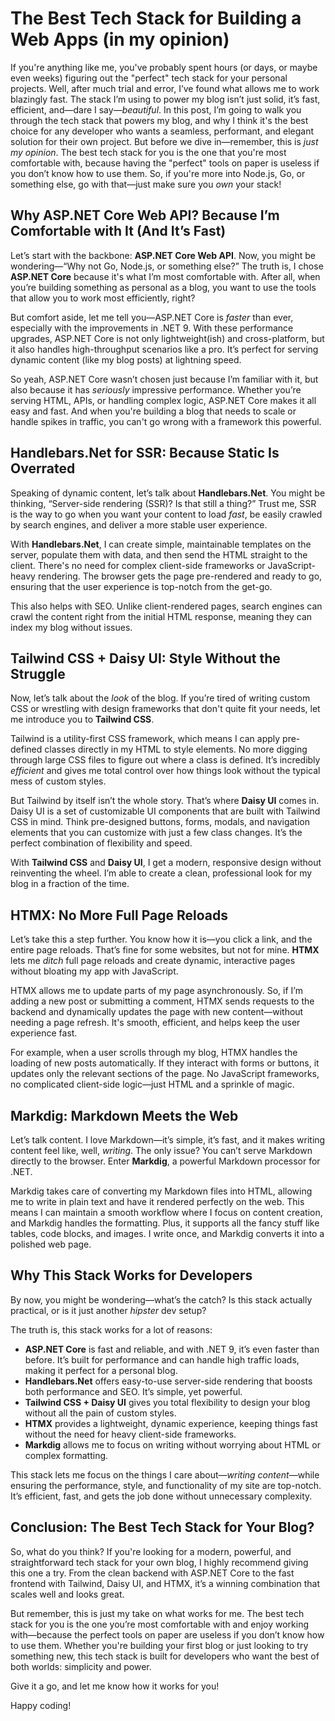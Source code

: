 ﻿# The Best Tech Stack for Building a Web Apps (in my opinion)
If you're anything like me, you've probably spent hours (or days, or maybe even weeks) figuring out the "perfect" tech stack for your personal projects.
Well, after much trial and error, I’ve found what allows me to work blazingly fast.
The stack I’m using to power my blog isn’t just solid, it’s fast, efficient, and—dare I say—*beautiful*. 
In this post, I’m going to walk you through the tech stack that powers my blog,
and why I think it's the best choice for any developer who wants a seamless, performant, and elegant solution for their own project.
But before we dive in—remember, this is *just my opinion*.
The best tech stack for you is the one that you're most comfortable with,
because having the "perfect" tools on paper is useless if you don’t know how to use them.
So, if you're more into Node.js, Go, or something else, go with that—just make sure you *own* your stack!

## Why ASP.NET Core Web API? Because I’m Comfortable with It (And It’s Fast)

Let’s start with the backbone: **ASP.NET Core Web API**. Now, you might be wondering—“Why not Go, Node.js, or something else?”
The truth is, I chose **ASP.NET Core** because it's what I’m most comfortable with.
After all, when you’re building something as personal as a blog,
you want to use the tools that allow you to work most efficiently, right?

But comfort aside, let me tell you—ASP.NET Core is *faster* than ever,
especially with the improvements in .NET 9. With these performance upgrades,
ASP.NET Core is not only lightweight(ish) and cross-platform, but it also handles high-throughput scenarios like a pro.
It’s perfect for serving dynamic content (like my blog posts) at lightning speed.

So yeah, ASP.NET Core wasn’t chosen just because I’m familiar with it,
but also because it has *seriously* impressive performance.
Whether you’re serving HTML, APIs, or handling complex logic, ASP.NET Core makes it all easy and fast.
And when you're building a blog that needs to scale or handle spikes in traffic,
you can't go wrong with a framework this powerful.

## Handlebars.Net for SSR: Because Static Is Overrated

Speaking of dynamic content, let’s talk about **Handlebars.Net**.
You might be thinking, “Server-side rendering (SSR)? Is that still a thing?”
Trust me, SSR is the way to go when you want your content to load *fast*, be easily crawled by search engines,
and deliver a more stable user experience.

With **Handlebars.Net**, I can create simple, maintainable templates on the server,
populate them with data, and then send the HTML straight to the client.
There's no need for complex client-side frameworks or JavaScript-heavy rendering.
The browser gets the page pre-rendered and ready to go, ensuring that the user experience is top-notch from the get-go. 

This also helps with SEO. Unlike client-rendered pages, search engines can crawl the content right from the initial HTML response,
meaning they can index my blog without issues. 

## Tailwind CSS + Daisy UI: Style Without the Struggle

Now, let’s talk about the *look* of the blog.
If you’re tired of writing custom CSS or wrestling with design frameworks that don't quite fit your needs,
let me introduce you to **Tailwind CSS**. 

Tailwind is a utility-first CSS framework, which means I can apply pre-defined classes directly in my HTML to style elements.
No more digging through large CSS files to figure out where a class is defined. It’s incredibly *efficient* and gives me total control over how things look without the typical mess of custom styles.

But Tailwind by itself isn’t the whole story. That’s where **Daisy UI** comes in. Daisy UI is a set of customizable UI components that are built with Tailwind CSS in mind. Think pre-designed buttons, forms, modals, and navigation elements that you can customize with just a few class changes. It’s the perfect combination of flexibility and speed.

With **Tailwind CSS** and **Daisy UI**, I get a modern, responsive design without reinventing the wheel. I’m able to create a clean, professional look for my blog in a fraction of the time.

## HTMX: No More Full Page Reloads

Let’s take this a step further. You know how it is—you click a link, and the entire page reloads. That’s fine for some websites, but not for mine. **HTMX** lets me *ditch* full page reloads and create dynamic, interactive pages without bloating my app with JavaScript.

HTMX allows me to update parts of my page asynchronously. So, if I’m adding a new post or submitting a comment, HTMX sends requests to the backend and dynamically updates the page with new content—without needing a page refresh. It's smooth, efficient, and helps keep the user experience fast.

For example, when a user scrolls through my blog, HTMX handles the loading of new posts automatically. If they interact with forms or buttons, it updates only the relevant sections of the page. No JavaScript frameworks, no complicated client-side logic—just HTML and a sprinkle of magic.

## Markdig: Markdown Meets the Web

Let’s talk content. I love Markdown—it’s simple, it’s fast, and it makes writing content feel like, well, *writing*. The only issue? You can’t serve Markdown directly to the browser. Enter **Markdig**, a powerful Markdown processor for .NET.

Markdig takes care of converting my Markdown files into HTML, allowing me to write in plain text and have it rendered perfectly on the web. This means I can maintain a smooth workflow where I focus on content creation, and Markdig handles the formatting. Plus, it supports all the fancy stuff like tables, code blocks, and images. I write once, and Markdig converts it into a polished web page.

## Why This Stack Works for Developers

By now, you might be wondering—what’s the catch? Is this stack actually practical, or is it just another *hipster* dev setup?

The truth is, this stack works for a lot of reasons:

- **ASP.NET Core** is fast and reliable, and with .NET 9, it’s even faster than before. It’s built for performance and can handle high traffic loads, making it perfect for a personal blog.
- **Handlebars.Net** offers easy-to-use server-side rendering that boosts both performance and SEO. It’s simple, yet powerful.
- **Tailwind CSS + Daisy UI** gives you total flexibility to design your blog without all the pain of custom styles.
- **HTMX** provides a lightweight, dynamic experience, keeping things fast without the need for heavy client-side frameworks.
- **Markdig** allows me to focus on writing without worrying about HTML or complex formatting.

This stack lets me focus on the things I care about—*writing content*—while ensuring the performance, style, and functionality of my site are top-notch. It’s efficient, fast, and gets the job done without unnecessary complexity.

## Conclusion: The Best Tech Stack for Your Blog?

So, what do you think? If you're looking for a modern, powerful, and straightforward tech stack for your own blog, I highly recommend giving this one a try. From the clean backend with ASP.NET Core to the fast frontend with Tailwind, Daisy UI, and HTMX, it’s a winning combination that scales well and looks great.

But remember, this is just my take on what works for me. The best tech stack for you is the one you’re most comfortable with and enjoy working with—because the perfect tools on paper are useless if you don’t know how to use them. Whether you're building your first blog or just looking to try something new, this tech stack is built for developers who want the best of both worlds: simplicity and power.

Give it a go, and let me know how it works for you!

Happy coding!

